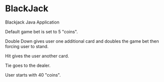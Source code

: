 # BlackJack
Blackjack Java Application

Default game bet is set to 5 "coins".

Double Down gives user one additional card and doubles the game bet then forcing user to stand.

Hit gives the user another card.

Tie goes to the dealer.

User starts with 40 "coins".
